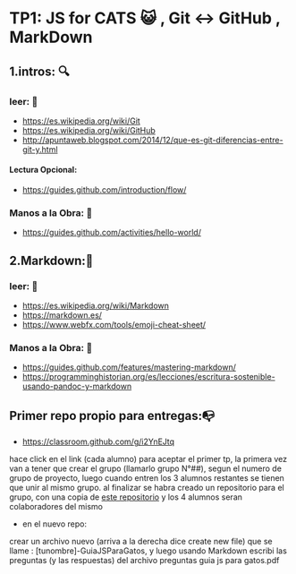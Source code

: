 # TP1: JS for CATS :smiley_cat: , Git :left_right_arrow: GitHub , MarkDown
## 1.intros: :mag:
### leer: :eyes:
* https://es.wikipedia.org/wiki/Git
* https://es.wikipedia.org/wiki/GitHub
* http://apuntaweb.blogspot.com/2014/12/que-es-git-diferencias-entre-git-y.html
#### Lectura Opcional:
* https://guides.github.com/introduction/flow/

### Manos a la Obra: :construction_worker:
* https://guides.github.com/activities/hello-world/

## 2.Markdown::page_facing_up:
### leer: :eyes:
* https://es.wikipedia.org/wiki/Markdown
* https://markdown.es/
* https://www.webfx.com/tools/emoji-cheat-sheet/
### Manos a la Obra: :construction_worker:
* https://guides.github.com/features/mastering-markdown/
* https://programminghistorian.org/es/lecciones/escritura-sostenible-usando-pandoc-y-markdown

## Primer repo propio para entregas::mailbox_with_no_mail:
* https://classroom.github.com/g/i2YnEJtq

hace click en el link (cada alumno) para aceptar el primer tp, la primera vez van a tener que crear el grupo (llamarlo grupo N°##), segun el numero de grupo de proyecto, luego cuando entren los 3 alumnos restantes se tienen que unir al mismo grupo. al finalizar se habra creado un repositorio para el grupo, con una copia de [este repositorio](https://github.com/fegerva2/TP1)  y los 4 alumnos seran colaboradores del mismo
* en el nuevo repo:

crear un archivo nuevo (arriva a la derecha dice create new file) que se llame : [tunombre]-GuiaJSParaGatos, y luego usando Markdown escribi las preguntas (y las respuestas) del archivo preguntas guia js para gatos.pdf

